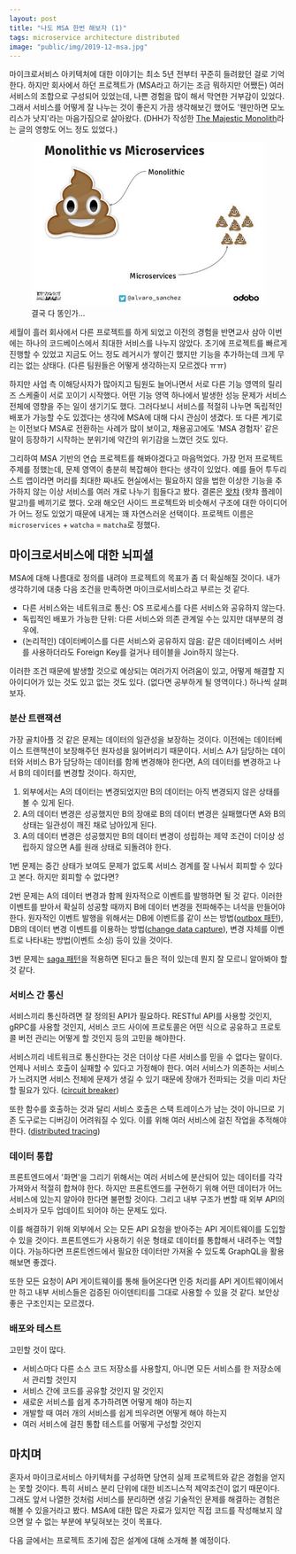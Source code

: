 ```yaml
---
layout: post
title: "나도 MSA 한번 해보자 (1)"
tags: microservice architecture distributed
image: "public/img/2019-12-msa.jpg"
---
```


마이크로서비스 아키텍처에 대한 이야기는 최소 5년 전부터 꾸준히 들려왔던 걸로 기억한다. 하지만 회사에서 하던 프로젝트가 (MSA라고 하기는 조금 뭐하지만 어쨌든) 여러 서비스의 조합으로 구성되어 있었는데, 나쁜 경험을 많이 해서 막연한 거부감이 있었다. 그래서 서비스를 어떻게 잘 나누는 것이 좋은지 가끔 생각해보긴 했어도 '웬만하면 모노리스가 낫지'라는 마음가짐으로 살아왔다. (DHH가 작성한 [The Majestic Monolith](https://m.signalvnoise.com/the-majestic-monolith/)라는 글의 영향도 어느 정도 있었다.)

<figure>
<img src="/public/img/2019-12-msa.jpg" alt="Monolithic vs Microservices">
<figcaption>결국 다 똥인가…</figcaption>
</figure>

세월이 흘러 회사에서 다른 프로젝트를 하게 되었고 이전의 경험을 반면교사 삼아 이번에는 하나의 코드베이스에서 최대한 서비스를 나누지 않았다. 초기에 프로젝트를 빠르게 진행할 수 있었고 지금도 어느 정도 레거시가 쌓이긴 했지만 기능을 추가하는데 크게 무리는 없는 상태다. (다른 팀원들은 어떻게 생각하는지 모르겠다 ㅠㅠ)

하지만 사업 측 이해당사자가 많아지고 팀원도 늘어나면서 서로 다른 기능 영역의 릴리즈 스케줄이 서로 꼬이기 시작했다. 어떤 기능 영역 하나에서 발생한 성능 문제가 서비스 전체에 영향을 주는 일이 생기기도 했다. 그러다보니 서비스를 적절히 나누면 독립적인 배포가 가능할 수도 있겠다는 생각에 MSA에 대해 다시 관심이 생겼다. 또 다른 계기로는 이전보다 MSA로 전환하는 사례가 많이 보이고, 채용공고에도 'MSA 경험자' 같은 말이 등장하기 시작하는 분위기에 약간의 위기감을 느꼈던 것도 있다.

그리하여 MSA 기반의 연습 프로젝트를 해봐야겠다고 마음먹었다. 가장 먼저 프로젝트 주제를 정했는데, 문제 영역이 충분히 복잡해야 한다는 생각이 있었다. 예를 들어 투두리스트 앱이라면 머리를 최대한 짜내도 현실에서는 필요하지 않을 법한 이상한 기능을 추가하지 않는 이상 서비스를 여러 개로 나누기 힘들다고 봤다. 결론은 [왓챠](https://watcha.com/) (왓챠 플레이 말고!)를 베끼기로 했다. 오래 해오던 사이드 프로젝트와 비슷해서 구조에 대한 아이디어가 어느 정도 있었기 때문에 내게는 꽤 자연스러운 선택이다. 프로젝트 이름은 `microservices` + `watcha` = `matcha`로 정했다.

## 마이크로서비스에 대한 뇌피셜

MSA에 대해 나름대로 정의를 내려야 프로젝트의 목표가 좀 더 확실해질 것이다. 내가 생각하기에 대충 다음 조건을 만족하면 마이크로서비스라고 부르는 것 같다.

- 다른 서비스와는 네트워크로 통신: OS 프로세스를 다른 서비스와 공유하지 않는다.
- 독립적인 배포가 가능한 단위: 다른 서비스와 의존 관계일 수는 있지만 대부분의 경우에.
- (논리적인) 데이터베이스를 다른 서비스와 공유하지 않음: 같은 데이터베이스 서버를 사용하더라도 Foreign Key를 걸거나 테이블을 Join하지 않는다.

이러한 조건 때문에 발생할 것으로 예상되는 여러가지 어려움이 있고, 어떻게 해결할 지 아이디어가 있는 것도 있고 없는 것도 있다. (없다면 공부하게 될 영역이다.) 하나씩 살펴보자.

### 분산 트랜잭션

가장 골치아플 것 같은 문제는 데이터의 일관성을 보장하는 것이다. 이전에는 데이터베이스 트랜잭션이 보장해주던 원자성을 잃어버리기 때문이다. 서비스 A가 담당하는 데이터와 서비스 B가 담당하는 데이터를 함께 변경해야 한다면, A의 데이터를 변경하고 나서 B의 데이터를 변경할 것이다. 하지만,

1. 외부에서는 A의 데이터는 변경되었지만 B의 데이터는 아직 변경되지 않은 상태를 볼 수 있게 된다.
2. A의 데이터 변경은 성공했지만 B의 장애로 B의 데이터 변경은 실패했다면 A와 B의 상태는 일관성이 깨진 채로 남아있게 된다.
3. A의 데이터 변경은 성공했지만 B의 데이터 변경이 성립하는 제약 조건이 더이상 성립하지 않으면 A를 원래 상태로 되돌려야 한다.

1번 문제는 중간 상태가 보여도 문제가 없도록 서비스 경계를 잘 나눠서 회피할 수 있다고 본다. 하지만 회피할 수 없다면?

2번 문제는 A의 데이터 변경과 함께 원자적으로 이벤트를 발행하면 될 것 같다. 이러한 이벤트를 받아서 확실히 성공할 때까지 B에 데이터 변경을 전파해주는 녀석을 만들어야 한다. 원자적인 이벤트 발행을 위해서는 DB에 이벤트를 같이 쓰는 방법([outbox 패턴](https://microservices.io/patterns/data/transactional-outbox.html)), DB의 데이터 변경 이벤트를 이용하는 방법([change data capture](https://en.wikipedia.org/wiki/Change_data_capture)), 변경 자체를 이벤트로 나타내는 방법(이벤트 소싱) 등이 있을 것이다.

3번 문제는 [saga 패턴](https://microservices.io/patterns/data/saga.html)을 적용하면 된다고 들은 적이 있는데 뭔지 잘 모르니 알아봐야 할 것 같다.

### 서비스 간 통신

서비스끼리 통신하려면 잘 정의된 API가 필요하다. RESTful API를 사용할 것인지, gRPC를 사용할 것인지, 서비스 코드 사이에 프로토콜은 어떤 식으로 공유하고 프로토콜 버전 관리는 어떻게 할 것인지 등의 고민을 해야한다.

서비스끼리 네트워크로 통신한다는 것은 더이상 다른 서비스를 믿을 수 없다는 말이다. 언제나 서비스 호출이 실패할 수 있다고 가정해야 한다. 여러 서비스가 의존하는 서비스가 느려지면 서비스 전체에 문제가 생길 수 있기 때문에 장애가 전파되는 것을 미리 차단할 필요가 있다. ([circuit breaker](https://microservices.io/patterns/reliability/circuit-breaker.html))

또한 함수를 호출하는 것과 달리 서비스 호출은 스택 트레이스가 남는 것이 아니므로 기존 도구로는 디버깅이 어려워질 수 있다. 이를 위해 여러 서비스에 걸친 작업을 추적해야 한다. ([distributed tracing](https://microservices.io/patterns/observability/distributed-tracing.html))

### 데이터 통합

프론트엔드에서 '화면'을 그리기 위해서는 여러 서비스에 분산되어 있는 데이터를 각각 가져와서 적절히 합쳐야 한다. 하지만 프론트엔드를 구현하기 위해 어떤 데이터가 어느 서비스에 있는지 알아야 한다면 불편할 것이다. 그리고 내부 구조가 변할 때 외부 API의 소비자가 모두 업데이트 되어야 하는 문제도 있다.

이를 해결하기 위해 외부에서 오는 모든 API 요청을 받아주는 API 게이트웨이를 도입할 수 있을 것이다. 프론트엔드가 사용하기 쉬운 형태로 데이터를 통합해서 내려주는 역할이다. 가능하다면 프론트엔드에서 필요한 데이터만 가져올 수 있도록 GraphQL을 활용해보면 좋겠다.

또한 모든 요청이 API 게이트웨이를 통해 들어온다면 인증 처리를 API 게이트웨이에서만 하고 내부 서비스들은 검증된 아이덴티티를 그대로 사용할 수 있을 것 같다. 보안상 좋은 구조인지는 모르겠다.

### 배포와 테스트

고민할 것이 많다.

- 서비스마다 다른 소스 코드 저장소를 사용할지, 아니면 모든 서비스를 한 저장소에서 관리할 것인지
- 서비스 간에 코드를 공유할 것인지 말 것인지
- 새로운 서비스를 쉽게 추가하려면 어떻게 해야 하는지
- 개발할 때 여러 개의 서비스를 쉽게 띄우려면 어떻게 해야 하는지
- 여러 서비스에 걸친 통합 테스트를 어떻게 구성할 것인지

## 마치며

혼자서 마이크로서비스 아키텍처를 구성하면 당연히 실제 프로젝트와 같은 경험을 얻지는 못할 것이다. 특히 서비스 분리 단위에 대한 비즈니스적 제약조건이 없기 때문이다. 그래도 앞서 나열한 것처럼 서비스를 분리하면 생길 기술적인 문제를 해결하는 경험은 해볼 수 있을거라고 봤다. MSA에 대한 많은 자료가 있지만 직접 코드를 작성해보지 않으면 알 수 없는 부분에 부딪혀보는 것이 목표다.

다음 글에서는 프로젝트 초기에 잡은 설계에 대해 소개해 볼 예정이다.
